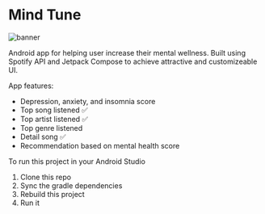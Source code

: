 # Mind Tune

![banner](https://i.imgur.com/7pYAgZ0.png)

Android app for helping user increase their mental wellness. Built using Spotify API and Jetpack Compose to achieve attractive and customizeable UI.

App features:

- Depression, anxiety, and insomnia score
- Top song listened ✅
- Top artist listened ✅
- Top genre listened
- Detail song ✅
- Recommendation based on mental health score

To run this project in your Android Studio

1. Clone this repo
2. Sync the gradle dependencies
3. Rebuild this project
4. Run it

